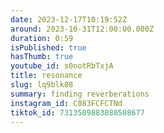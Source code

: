 ```yaml
---
date: 2023-12-17T10:19:52Z
around: 2023-10-31T12:00:00.000Z
duration: 0:59
isPublished: true
hasThumb: true
youtube_id: s0notRbTxjA
title: resonance
slug: lq9blk88
summary: finding reverberations
instagram_id: C083FCFCTNd
tiktok_id: 7313509883880508677
---
```

